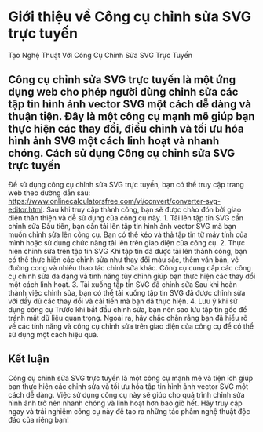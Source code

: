 Giới thiệu về Công cụ chỉnh sửa SVG trực tuyến
==============================================

Tạo Nghệ Thuật Với Công Cụ Chỉnh Sửa SVG Trực Tuyến

Công cụ chỉnh sửa SVG trực tuyến là một ứng dụng web cho phép người dùng chỉnh sửa các tập tin hình ảnh vector SVG một cách dễ dàng và thuận tiện. Đây là một công cụ mạnh mẽ giúp bạn thực hiện các thay đổi, điều chỉnh và tối ưu hóa hình ảnh SVG một cách linh hoạt và nhanh chóng. Cách sử dụng Công cụ chỉnh sửa SVG trực tuyến
---------------------------------------------

Để sử dụng công cụ chỉnh sửa SVG trực tuyến, bạn có thể truy cập trang web theo đường dẫn sau: <https://www.onlinecalculatorsfree.com/vi/convert/converter-svg-editor.html>. Sau khi truy cập thành công, bạn sẽ được chào đón bởi giao diện thân thiện và dễ sử dụng của công cụ này. 1. Tải lên tập tin SVG cần chỉnh sửa Đầu tiên, bạn cần tải lên tập tin hình ảnh vector SVG mà bạn muốn chỉnh sửa lên công cụ. Bạn có thể kéo và thả tập tin từ máy tính của mình hoặc sử dụng chức năng tải lên trên giao diện của công cụ.
2. Thực hiện chỉnh sửa trên tập tin SVG Khi tập tin đã được tải lên thành công, bạn có thể thực hiện các chỉnh sửa như thay đổi màu sắc, thêm văn bản, vẽ đường cong và nhiều thao tác chỉnh sửa khác. Công cụ cung cấp các công cụ chỉnh sửa đa dạng và tính năng tùy chỉnh giúp bạn thực hiện các thay đổi một cách linh hoạt.
3. Tải xuống tập tin SVG đã chỉnh sửa Sau khi hoàn thành việc chỉnh sửa, bạn có thể tải xuống tập tin SVG đã được chỉnh sửa với đầy đủ các thay đổi và cải tiến mà bạn đã thực hiện.
4. Lưu ý khi sử dụng công cụ Trước khi bắt đầu chỉnh sửa, bạn nên sao lưu tập tin gốc để tránh mất dữ liệu quan trọng. Ngoài ra, hãy chắc chắn rằng bạn đã hiểu rõ về các tính năng và công cụ chỉnh sửa trên giao diện của công cụ để có thể sử dụng một cách hiệu quả.

Kết luận
--------

Công cụ chỉnh sửa SVG trực tuyến là một công cụ mạnh mẽ và tiện ích giúp bạn thực hiện các chỉnh sửa và tối ưu hóa tập tin hình ảnh vector SVG một cách dễ dàng. Việc sử dụng công cụ này sẽ giúp cho quá trình chỉnh sửa hình ảnh trở nên nhanh chóng và linh hoạt hơn bao giờ hết. Hãy truy cập ngay và trải nghiệm công cụ này để tạo ra những tác phẩm nghệ thuật độc đáo của riêng bạn! 